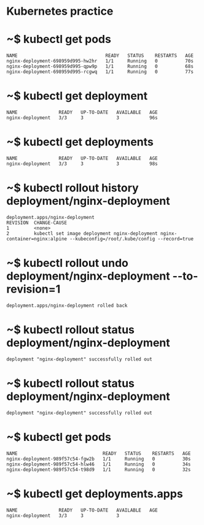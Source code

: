 # Kubernetes practice 

#  ~$ kubectl get pods
    NAME                                READY   STATUS    RESTARTS   AGE
    nginx-deployment-698959d995-hw2hr   1/1     Running   0          70s
    nginx-deployment-698959d995-qpw9p   1/1     Running   0          68s
    nginx-deployment-698959d995-rcgwq   1/1     Running   0          77s


#  ~$ kubectl get deployment
    NAME               READY   UP-TO-DATE   AVAILABLE   AGE
    nginx-deployment   3/3     3            3           96s


#  ~$ kubectl get deployments
    NAME               READY   UP-TO-DATE   AVAILABLE   AGE
    nginx-deployment   3/3     3            3           98s


#  ~$ kubectl rollout history deployment/nginx-deployment 
    deployment.apps/nginx-deployment 
    REVISION  CHANGE-CAUSE
    1         <none>
    2         kubectl set image deployment nginx-deployment nginx-container=nginx:alpine --kubeconfig=/root/.kube/config --record=true


#  ~$ kubectl rollout undo deployment/nginx-deployment --to-revision=1
    
    deployment.apps/nginx-deployment rolled back
    
#  ~$ kubectl rollout status deployment/nginx-deployment 
    
    deployment "nginx-deployment" successfully rolled out


#  ~$ kubectl rollout status deployment/nginx-deployment 
    deployment "nginx-deployment" successfully rolled out


#  ~$ kubectl get pods 
    NAME                               READY   STATUS    RESTARTS   AGE
    nginx-deployment-989f57c54-fgw2b   1/1     Running   0          30s
    nginx-deployment-989f57c54-hlw46   1/1     Running   0          34s
    nginx-deployment-989f57c54-t98d9   1/1     Running   0          32s

    

#  ~$ kubectl get deployments.apps 
    NAME               READY   UP-TO-DATE   AVAILABLE   AGE
    nginx-deployment   3/3     3            3       
